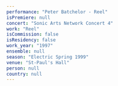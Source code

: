 ```yaml
---
performance: "Peter Batchelor - Reel"
isPremiere: null
concert: "Sonic Arts Network Concert 4"
work: "Reel"
isCommission: false
isResidency: false
work_year: "1997"
ensemble: null
season: "Electric Spring 1999"
venue: "St-Paul's Hall"
person: null
country: null
---
```


